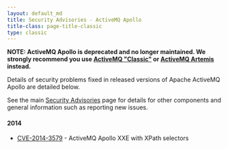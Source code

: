 ```yaml
---
layout: default_md
title: Security Advisories - ActiveMQ Apollo
title-class: page-title-classic
type: classic
---
```


**NOTE: ActiveMQ Apollo is deprecated and no longer maintained. We strongly recommend you use [ActiveMQ "Classic"](components/classic) or [ActiveMQ Artemis](components/artemis) instead.**

Details of security problems fixed in released versions of Apache ActiveMQ Apollo are detailed below.

See the main [Security Advisories](security-advisories) page for details for other components and general information such as reporting new issues.

#### 2014
*   [CVE-2014-3579](security-advisories.data/CVE-2014-3579-announcement.txt?version=1&modificationDate=1423054118000&api=v2) - ActiveMQ Apollo XXE with XPath selectors



